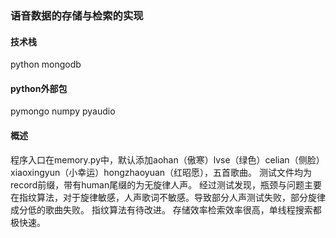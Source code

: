 ### 语音数据的存储与检索的实现

#### 技术栈
python mongodb

#### python外部包
pymongo numpy pyaudio

#### 概述
程序入口在memory.py中，默认添加aohan（傲寒）lvse（绿色）celian（侧脸）xiaoxingyun（小幸运）hongzhaoyuan（红昭愿），五首歌曲。
测试文件均为record前缀，带有human尾缀的为无旋律人声。
经过测试发现，瓶颈与问题主要在指纹算法，对于旋律敏感，人声歌词不敏感。导致部分人声测试失败，部分旋律成分低的歌曲失败。
指纹算法有待改进。
存储效率检索效率很高，单线程搜索都极快速。